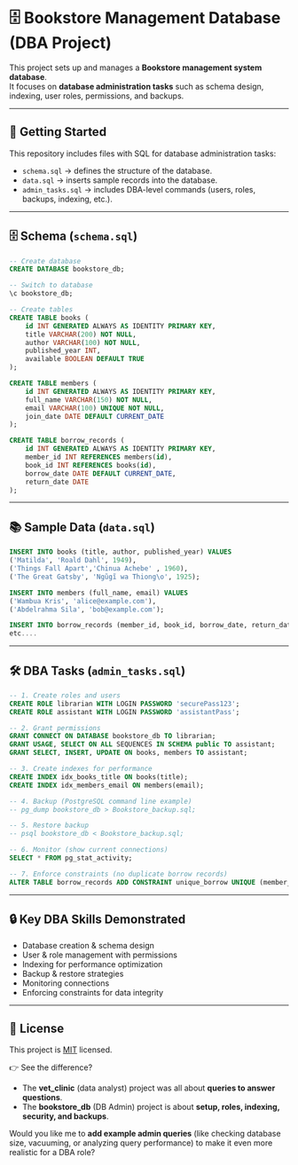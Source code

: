 
# 🗄️ Bookstore Management Database (DBA Project)

This project sets up and manages a **Bookstore management system database**.  
It focuses on **database administration tasks** such as schema design, indexing, user roles, permissions, and backups.

---

## 📖 Getting Started

This repository includes files with SQL for database administration tasks:

- `schema.sql` → defines the structure of the database.  
- `data.sql` → inserts sample records into the database.  
- `admin_tasks.sql` → includes DBA-level commands (users, roles, backups, indexing, etc.).  

---

## 🗄️ Schema (`schema.sql`)

```sql
-- Create database
CREATE DATABASE bookstore_db;

-- Switch to database
\c bookstore_db;

-- Create tables
CREATE TABLE books (
    id INT GENERATED ALWAYS AS IDENTITY PRIMARY KEY,
    title VARCHAR(200) NOT NULL,
    author VARCHAR(100) NOT NULL,
    published_year INT,
    available BOOLEAN DEFAULT TRUE
);

CREATE TABLE members (
    id INT GENERATED ALWAYS AS IDENTITY PRIMARY KEY,
    full_name VARCHAR(150) NOT NULL,
    email VARCHAR(100) UNIQUE NOT NULL,
    join_date DATE DEFAULT CURRENT_DATE
);

CREATE TABLE borrow_records (
    id INT GENERATED ALWAYS AS IDENTITY PRIMARY KEY,
    member_id INT REFERENCES members(id),
    book_id INT REFERENCES books(id),
    borrow_date DATE DEFAULT CURRENT_DATE,
    return_date DATE
);
````

---

## 📚 Sample Data (`data.sql`)

```sql
INSERT INTO books (title, author, published_year) VALUES
('Matilda', 'Roald Dahl', 1949),
('Things Fall Apart','Chinua Achebe' , 1960),
('The Great Gatsby', 'Ngũgĩ wa Thiong\o', 1925);

INSERT INTO members (full_name, email) VALUES
('Wambua Kris', 'alice@example.com'),
('Abdelrahma Sila', 'bob@example.com');

INSERT INTO borrow_records (member_id, book_id, borrow_date, return_date) VALUES
etc....
```

---

## 🛠 DBA Tasks (`admin_tasks.sql`)

```sql
-- 1. Create roles and users
CREATE ROLE librarian WITH LOGIN PASSWORD 'securePass123';
CREATE ROLE assistant WITH LOGIN PASSWORD 'assistantPass';

-- 2. Grant permissions
GRANT CONNECT ON DATABASE bookstore_db TO librarian;
GRANT USAGE, SELECT ON ALL SEQUENCES IN SCHEMA public TO assistant;
GRANT SELECT, INSERT, UPDATE ON books, members TO assistant;

-- 3. Create indexes for performance
CREATE INDEX idx_books_title ON books(title);
CREATE INDEX idx_members_email ON members(email);

-- 4. Backup (PostgreSQL command line example)
-- pg_dump bookstore_db > Bookstore_backup.sql;

-- 5. Restore backup
-- psql bookstore_db < Bookstore_backup.sql;

-- 6. Monitor (show current connections)
SELECT * FROM pg_stat_activity;

-- 7. Enforce constraints (no duplicate borrow records)
ALTER TABLE borrow_records ADD CONSTRAINT unique_borrow UNIQUE (member_id, book_id, borrow_date);
```

---

## 🔒 Key DBA Skills Demonstrated

* Database creation & schema design
* User & role management with permissions
* Indexing for performance optimization
* Backup & restore strategies
* Monitoring connections
* Enforcing constraints for data integrity

---

## 📝 License

This project is [MIT](./LICENSE) licensed.


👉 See the difference?  
- The **vet_clinic** (data analyst) project was all about **queries to answer questions**.  
- The **bookstore_db** (DB Admin) project is about **setup, roles, indexing, security, and backups**.  

Would you like me to **add example admin queries** (like checking database size, vacuuming, or analyzing query performance) to make it even more realistic for a DBA role?
```

